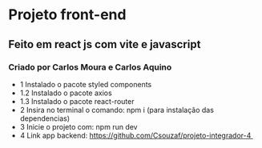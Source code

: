 # Projeto front-end 
## Feito em react js com vite e javascript 
### Criado por Carlos Moura e Carlos Aquino

- 1 Instalado o pacote styled components<br>
- 1.2 Instalado o pacote axios
- 1.3 Instalado o pacote react-router
- 2 Insira no terminal o comando: npm i (para instalação das dependencias)
- 3 Inicie o projeto com: npm run dev 
- 4 Link app backend: https://github.com/Csouzaf/projeto-integrador-4 